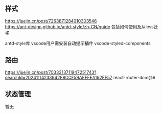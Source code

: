 
## 样式
https://juejin.cn/post/7263871284010303546  
https://ant-design.github.io/antd-style/zh-CN/guide   包括如何使用及从less迁移

antd-style库
vscode用户需安装自动提示插件 vscode-styled-components

## 路由
https://juejin.cn/post/7033313711947251743?searchId=20241114233942F8CCF59AEFEEA162FF57
react-router-dom@6

## 状态管理
暂无

